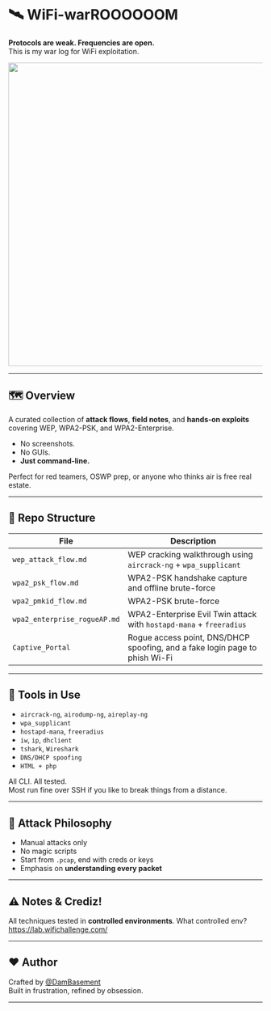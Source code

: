 # 🛰️ WiFi-warROOOOOOM

**Protocols are weak. Frequencies are open.**  
This is my war log for WiFi exploitation.

<div align="center">
  <img src="https://media3.giphy.com/media/v1.Y2lkPTc5MGI3NjExOXphaWtrOHgwbHJxaWM5Y25oOGQ2dGQzZHZnM3dlZ2g4d29pYTNzZSZlcD12MV9pbnRlcm5hbF9naWZfYnlfaWQmY3Q9Zw/xT1XGYfsullHcbqoFi/giphy.gif" width="600"/>
</div>  


---

## 🗺️ Overview

A curated collection of **attack flows**, **field notes**, and **hands-on exploits**  
covering WEP, WPA2-PSK, and WPA2-Enterprise.

- No screenshots.  
- No GUIs.  
- **Just command-line.**

Perfect for red teamers, OSWP prep, or anyone who thinks air is free real estate.

---

## 📁 Repo Structure

| File | Description |
|------|-------------|
| `wep_attack_flow.md` | WEP cracking walkthrough using `aircrack-ng` + `wpa_supplicant` |
| `wpa2_psk_flow.md` | WPA2-PSK handshake capture and offline brute-force |
| `wpa2_pmkid_flow.md` | WPA2-PSK brute-force |
| `wpa2_enterprise_rogueAP.md` | WPA2-Enterprise Evil Twin attack with `hostapd-mana` + `freeradius` |
| `Captive_Portal` | Rogue access point, DNS/DHCP spoofing, and a fake login page to phish Wi-Fi |


---

## 🧰 Tools in Use

- `aircrack-ng`, `airodump-ng`, `aireplay-ng`
- `wpa_supplicant`
- `hostapd-mana`, `freeradius`
- `iw`, `ip`, `dhclient`
- `tshark`, `Wireshark`
- `DNS/DHCP spoofing`
- `HTML + php`

All CLI. All tested.  
Most run fine over SSH if you like to break things from a distance.

---

## 🧪 Attack Philosophy

- Manual attacks only  
- No magic scripts  
- Start from `.pcap`, end with creds or keys  
- Emphasis on **understanding every packet**

---

## ⚠️ Notes & Crediz!

All techniques tested in **controlled environments**.
What controlled env? https://lab.wifichallenge.com/

---

## ❤️ Author

Crafted by [@DamBasement](https://github.com/DamBasement)  
Built in frustration, refined by obsession.

---
